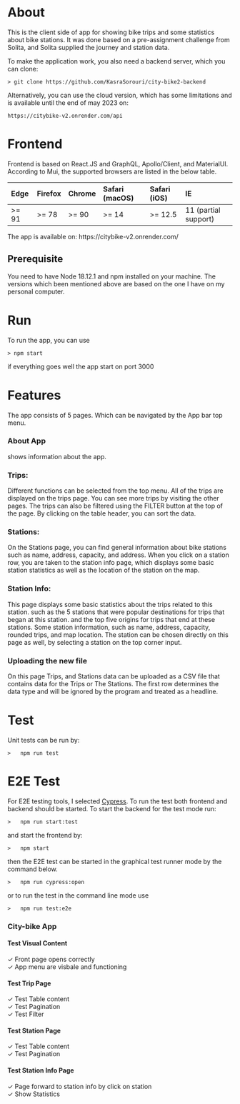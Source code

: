 # About
This is the client side of app for showing bike trips and some statistics about bike stations. It was done based on a pre-assignment challenge from Solita, and Solita supplied the journey and station data.

To make the application work, you also need a backend server, which you can clone: 

```
> git clone https://github.com/KasraSorouri/city-bike2-backend
```
Alternatively, you can use the cloud version, which has some limitations and is available until the end of may 2023 on:
```
https://citybike-v2.onrender.com/api
```

# Frontend
 Frontend is based on React.JS and GraphQL, Apollo/Client, and MaterialUI. According to Mui, the supported browsers are listed in the below table.
 <table>
<thead>
<tr>
<th align="left">Edge</th>
<th align="left">Firefox</th>
<th align="left">Chrome</th>
<th align="left">Safari (macOS)</th>
<th align="left">Safari (iOS)</th>
<th align="left">IE</th>
</tr>
</thead>
<tbody><tr>
<td align="left">&gt;= 91</td>
<td align="left">&gt;= 78</td>
<td align="left">&gt;= 90</td>
<td align="left">&gt;= 14</td>
<td align="left">&gt;= 12.5</td>
<td align="left">11 (partial support)</td>
</tr>
</tbody></table>
The app is available on: https://citybike-v2.onrender.com/

## Prerequisite 
You need to have Node 18.12.1 and npm installed on your machine.
The versions which been mentioned above are based on the one I have on my personal computer.

# Run
To run the app, you can use 
```
> npm start 
```
if everything goes well the app start on port 3000

# Features
The app consists of 5 pages. Which can be navigated by the App bar top menu.

### About App
shows information about the app.

### Trips:
Different functions can be selected from the top menu. All of the trips are displayed on the trips page. You can see more trips by visiting the other pages. The trips can also be filtered using the FILTER button at the top of the page. By clicking on the table header, you can sort the data.

### Stations:
On the Stations page, you can find general information about bike stations such as name, address, capacity, and address. When you click on a station row, you are taken to the station info page, which displays some basic station statistics as well as the location of the station on the map. 

### Station Info:
This page displays some basic statistics about the trips related to this station. such as the 5 stations that were popular destinations for trips that began at this station. and the top five origins for trips that end at these stations. Some station information, such as name, address, capacity, rounded trips, and map location.
The station can be chosen directly on this page as well, by selecting a station on the top corner input. 

### Uploading the new file
On this page Trips, and Stations data can be uploaded as a CSV file that contains data for the Trips or The Stations. The first row determines the data type and will be ignored by the program and treated as a headline. 

# Test
Unit tests can be run by:
```
>	npm run test
```

# E2E Test
For E2E testing tools, I selected [Cypress](https://www.cypress.io).
To run the test both frontend and backend should be started.
To start the backend for the test mode run:
```
>	npm run start:test
```
and start the frontend by:
```
>	npm start
```
then the E2E test can be started in the graphical test runner mode by the command below.
```
>	npm run cypress:open
```
or  to run the test in the command line mode use 
```
>	npm run test:e2e
```

### City-bike App     
#### Test Visual Content       
✓ Front page opens correctly        
✓ App menu are visbale and functioning        
#### Test Trip Page         
✓ Test Table content          
✓ Test Pagination          
✓ Test Filter        
#### Test Station Page         
✓ Test Table content          
✓ Test Pagination        
#### Test Station Info Page         
✓ Page forward to station info by click on station          
✓ Show Statistics 
